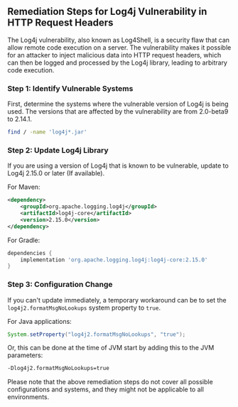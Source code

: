 

## Remediation Steps for Log4j Vulnerability in HTTP Request Headers

The Log4j vulnerability, also known as Log4Shell, is a security flaw that can allow remote code execution on a server. The vulnerability makes it possible for an attacker to inject malicious data into HTTP request headers, which can then be logged and processed by the Log4j library, leading to arbitrary code execution.

### Step 1: Identify Vulnerable Systems
First, determine the systems where the vulnerable version of Log4j is being used. The versions that are affected by the vulnerability are from 2.0-beta9 to 2.14.1.

```bash
find / -name 'log4j*.jar'
```

### Step 2: Update Log4j Library
If you are using a version of Log4j that is known to be vulnerable, update to Log4j 2.15.0 or later (If available).

For Maven:

```xml
<dependency>
    <groupId>org.apache.logging.log4j</groupId>
    <artifactId>log4j-core</artifactId>
    <version>2.15.0</version>
</dependency>
```

For Gradle:

```gradle
dependencies {
    implementation 'org.apache.logging.log4j:log4j-core:2.15.0'
}
```

### Step 3: Configuration Change
If you can't update immediately, a temporary workaround can be to set the `log4j2.formatMsgNoLookups` system property to `true`.

For Java applications:

```java
System.setProperty("log4j2.formatMsgNoLookups", "true");
```

Or, this can be done at the time of JVM start by adding this to the JVM parameters:

```bash
-Dlog4j2.formatMsgNoLookups=true
```

Please note that the above remediation steps do not cover all possible configurations and systems, and they might not be applicable to all environments. 